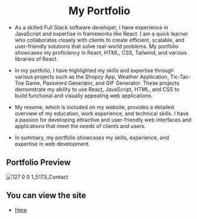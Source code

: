 <h1 align="center">My Portfolio</h1>

- <p>As a skilled Full Stack software developer, I have experience in JavaScript and expertise in frameworks like React. I am a quick learner who collaborates closely with clients to create efficient, scalable, and user-friendly solutions that solve real-world problems. My portfolio showcases my proficiency in React, HTML, CSS, Tailwind, and various libraries of React.</p>

- <p>In my portfolio, I have highlighted my skills and expertise through various projects such as the Shopzy App, Weather Application, Tic-Tac-Toe Game, Password Generator, and GIF Generator. These projects demonstrate my ability to use React, JavaScript, HTML, and CSS to build functional and visually appealing web applications.</p>

- <p>My resume, which is included on my website, provides a detailed overview of my education, work experience, and technical skills. I have a passion for developing attractive and user-friendly web interfaces and applications that meet the needs of clients and users.</p>

- <p>In summary, my portfolio showcases my skills, experience, and expertise in web development.</p>

<h2>Portfolio Preview</h2>


![127 0 0 1_5173_Contact](https://user-images.githubusercontent.com/113782984/232225389-0a5744b9-d6c0-455c-b66d-30cfe7ebbdd1.png)


<h2> You can view the site </h2>

- [Here](https://prismatic-zuccutto-7e817c.netlify.app/)
